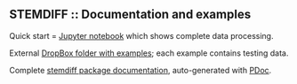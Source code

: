 STEMDIFF :: Documentation and examples
--------------------------------------

Quick start =
[Jupyter notebook](https://www.dropbox.com/scl/fi/l5eskdgxo7976ea9x35fp/01_sdiff_au.nb.pdf?rlkey=7yd5tqtcm3zxr1uc0m0aisenl&dl=0)
which shows complete data processing.

External
[DropBox folder with examples](https://www.dropbox.com/scl/fo/ccb6hs28er9dc1xufshh4/h?rlkey=omk5bqoe17jmedhj407ng9xr0&dl=0);
each example contains testing data.

Complete [stemdiff package documentation](./pdoc.html/index.html),
auto-generated with [PDoc](https://pdoc.dev).

